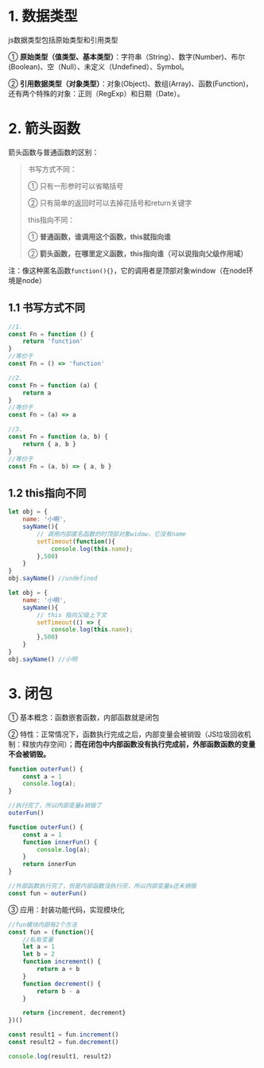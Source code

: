 # 1. 数据类型

js数据类型包括原始类型和引用类型

① **原始类型（值类型、基本类型）**：字符串（String）、数字(Number)、布尔(Boolean)、空（Null）、未定义（Undefined）、Symbol。

② **引用数据类型（对象类型）**：对象(Object)、数组(Array)、函数(Function)，还有两个特殊的对象：正则（RegExp）和日期（Date）。

# 2. 箭头函数

箭头函数与普通函数的区别：

> 书写方式不同：
>
> ① 只有一形参时可以省略括号
>
> ② 只有简单的返回时可以去掉花括号和return关键字
>
> this指向不同：
>
> ① **普通函数，谁调用这个函数，this就指向谁**
>
> ② **箭头函数，在哪里定义函数，this指向谁（可以说指向父级作用域）**

注：像这种匿名函数`function(){}`，它的调用者是顶部对象window（在node环境是node）

## 1.1 书写方式不同

```js
//1.
const Fn = function () {
    return 'function'
}
//等价于
const Fn = () => 'function'

//2.
const Fn = function (a) {
    return a
}
//等价于
const Fn = (a) => a

//3.
const Fn = function (a, b) {
    return { a, b }
}
//等价于
const Fn = (a, b) => { a, b }
```

## 1.2 this指向不同

~~~js
let obj = {
    name: '小明',
    sayName(){
        // 调用内部匿名函数的时顶部对象widow，它没有name
        setTimeout(function(){
            console.log(this.name);
        },500)
    }
}
obj.sayName() //undefined
~~~

~~~js
let obj = {
    name: '小明',
    sayName(){
        // this 指向父级上下文
        setTimeout(() => {
            console.log(this.name);
        },500)
    }
}
obj.sayName() //小明
~~~

# 3. 闭包

① 基本概念：函数嵌套函数，内部函数就是闭包

② 特性：正常情况下，函数执行完成之后，内部变量会被销毁（JS垃圾回收机制：释放内存空间）；**而在闭包中内部函数没有执行完成前，外部函数函数的变量不会被销毁。**

~~~js
function outerFun() {
    const a = 1
    console.log(a);
}

//执行完了，所以内部变量a销毁了
outerFun()
~~~

~~~js
function outerFun() {
    const a = 1
    function innerFun() {
        console.log(a);
    }
    return innerFun
}

//外部函数执行完了，但是内部函数没执行完，所以内部变量a还未销毁
const fun = outerFun()
~~~

③ 应用：封装功能代码，实现模块化

~~~js
//fun模块内部有2个方法
const fun = (function(){
    //私有变量
    let a = 1
    let b = 2
    function increment() {
        return a + b
    }
    function decrement() {
        return b - a
    }

    return {increment, decrement}
})()

const result1 = fun.increment()
const result2 = fun.decrement()

console.log(result1, result2)

~~~
